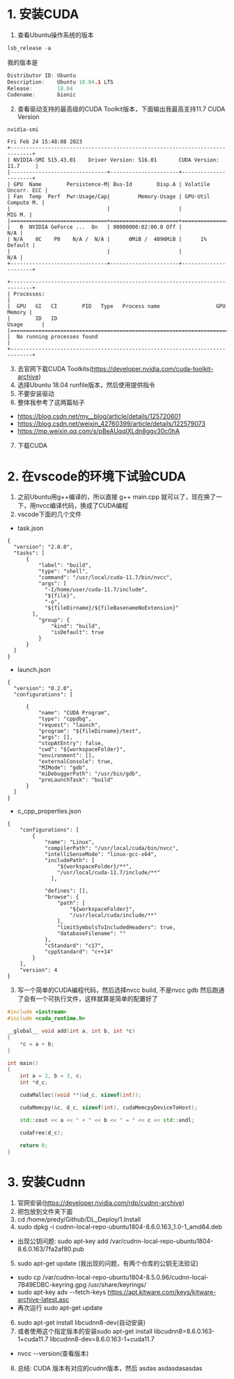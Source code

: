# 1. 安装CUDA
1. 查看Ubuntu操作系统的版本
```cpp
lsb_release -a
```
我的版本是
```cpp
Distributor ID: Ubuntu
Description:    Ubuntu 18.04.1 LTS
Release:        18.04
Codename:       bionic
```
2. 查看驱动支持的最高级的CUDA Toolkit版本，下面输出我最高支持11.7 CUDA Version
```
nvidia-smi
```
```
Fri Feb 24 15:48:08 2023       
+-----------------------------------------------------------------------------+
| NVIDIA-SMI 515.43.01    Driver Version: 516.01       CUDA Version: 11.7     |
|-------------------------------+----------------------+----------------------+
| GPU  Name        Persistence-M| Bus-Id        Disp.A | Volatile Uncorr. ECC |
| Fan  Temp  Perf  Pwr:Usage/Cap|         Memory-Usage | GPU-Util  Compute M. |
|                               |                      |               MIG M. |
|===============================+======================+======================|
|   0  NVIDIA GeForce ...  On   | 00000000:02:00.0 Off |                  N/A |
| N/A    0C    P0    N/A /  N/A |      0MiB /  4096MiB |      1%      Default |
|                               |                      |                  N/A |
+-------------------------------+----------------------+----------------------+
                                                                               
+-----------------------------------------------------------------------------+
| Processes:                                                                  |
|  GPU   GI   CI        PID   Type   Process name                  GPU Memory |
|        ID   ID                                                   Usage      |
|=============================================================================|
|  No running processes found                                                 |
+-----------------------------------------------------------------------------+
```
3. 去官网下载CUDA Toolkits(https://developer.nvidia.com/cuda-toolkit-archive)
4. 选择Ubuntu 18.04 runfile版本，然后使用提供指令
5. 不要安装驱动
6. 整体我参考了这两篇帖子
- https://blog.csdn.net/my__blog/article/details/125720601
- https://blog.csdn.net/weixin_42760399/article/details/122579073
- https://mp.weixin.qq.com/s/pBeAUqqIXLdn8ggv30c0hA
7. 下载CUDA
# 2. 在vscode的环境下试验CUDA
1. 之前Ubuntu用g++编译的，所以直接 g++ main.cpp 就可以了，现在换了一下，用nvcc编译代码，换成了CUDA编程
2. vscode下面的几个文件
- task.json
```
{
  "version": "2.0.0",
  "tasks": [
      {
          "label": "build",
          "type": "shell",
          "command": "/usr/local/cuda-11.7/bin/nvcc",
          "args": [
            "-I/home/user/cuda-11.7/include",
            "${file}",
            "-o",
            "${fileDirname}/${fileBasenameNoExtension}"
        ],        
          "group": {
              "kind": "build",
              "isDefault": true
          }
      }
  ]
}

```
- launch.json 
```
{
  "version": "0.2.0",
  "configurations": [
    
      {
          "name": "CUDA Program",
          "type": "cppdbg",
          "request": "launch",
          "program": "${fileDirname}/test",
          "args": [],
          "stopAtEntry": false,
          "cwd": "${workspaceFolder}",
          "environment": [],
          "externalConsole": true,
          "MIMode": "gdb",
          "miDebuggerPath": "/usr/bin/gdb",
          "preLaunchTask": "build"
      }
  ]
}

```
- c_cpp_properties.json
```
{
    "configurations": [
        {
            "name": "Linux",
            "compilerPath": "/usr/local/cuda/bin/nvcc",
            "intelliSenseMode": "linux-gcc-x64",
            "includePath": [
                "${workspaceFolder}/**",
                "/usr/local/cuda-11.7/include/**"
              ],
              
            "defines": [],
            "browse": {
                "path": [
                    "${workspaceFolder}",
                    "/usr/local/cuda/include/**"
                ],
                "limitSymbolsToIncludedHeaders": true,
                "databaseFilename": ""
            },
            "cStandard": "c17",
            "cppStandard": "c++14"
        }
    ],
    "version": 4
}
```
3. 写一个简单的CUDA编程代码，然后选择nvcc build, 不是nvcc gdb 然后跑通了会有一个可执行文件，这样就算是简单的配置好了
```cpp
#include <iostream>
#include <cuda_runtime.h>

__global__ void add(int a, int b, int *c)
{
    *c = a + b;
}

int main()
{
    int a = 2, b = 3, c;
    int *d_c;

    cudaMalloc((void **)&d_c, sizeof(int));

    cudaMemcpy(&c, d_c, sizeof(int), cudaMemcpyDeviceToHost);

    std::cout << a << " + " << b << " = " << c << std::endl;

    cudaFree(d_c);
    
    return 0;
}
```
# 3. 安装Cudnn
1. 官网安装(https://developer.nvidia.com/rdp/cudnn-archive)
2. 把包放到文件夹下面
3. cd /home/predy/Github/DL_Deploy/1.Install
4. sudo dpkg -i cudnn-local-repo-ubuntu1804-8.6.0.163_1.0-1_amd64.deb
- 出现公钥问题: sudo apt-key add /var/cudnn-local-repo-ubuntu1804-8.6.0.163/7fa2af80.pub
5. sudo apt-get update (我出现的问题，有两个仓库的公钥无法验证)
- sudo cp /var/cudnn-local-repo-ubuntu1804-8.5.0.96/cudnn-local-7B49EDBC-keyring.gpg /usr/share/keyrings/
- sudo apt-key adv --fetch-keys https://apt.kitware.com/keys/kitware-archive-latest.asc
- 再次运行 sudo apt-get update
6. sudo apt-get install libcudnn8-dev(自动安装)
7. 或者使用这个指定版本的安装sudo apt-get install libcudnn8=8.6.0.163-1+cuda11.7 libcudnn8-dev=8.6.0.163-1+cuda11.7
- nvcc --version(查看版本)
8. 总结: CUDA 版本有对应的cudnn版本，然后 asdas asdasdasasdas